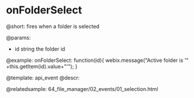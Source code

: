 onFolderSelect
=============

@short:
	fires when a folder is selected

@params:
- id		string		the folder id

@example:
onFolderSelect: function(id){
	webix.message("Active folder is '" +this.getItem(id).value+"'");
}


@template:	api_event
@descr:

@relatedsample:
64_file_manager/02_events/01_selection.html
